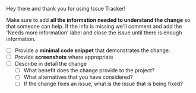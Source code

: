 Hey there and thank you for using Issue Tracker!

Make sure to add **all the information needed to understand the change** so that someone can help.
If the info is missing we'll comment and add the 'Needs more information' label and close the issue until there is enough information.

- [ ] Provide a **minimal code snippet** that demonstrates the change.
- [ ] Provide **screenshots** where appropriate
- [ ] Describe in detail the change
  - [ ] What benefit does the change provide to the project?
  - [ ] What alternatives that you have considered?
  - [ ] If the change fixes an issue, what is the issue that is being fixed?